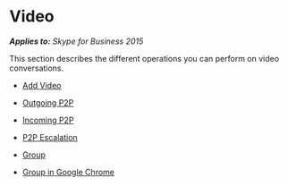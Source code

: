 
# Video



 _**Applies to:** Skype for Business 2015_

This section describes the different operations you can perform on video conversations.


- [Add Video](PTVideoAddVideo.md)

- [Outgoing P2P](PTVideoOutgoingP2P.md)

- [Incoming P2P](PTVideoIncomingP2P.md)

- [P2P Escalation](PTVideoP2PEscalation.md)

- [Group](PTVideoGroup.md)

- [Group in Google Chrome](PTWebRTC.md)

